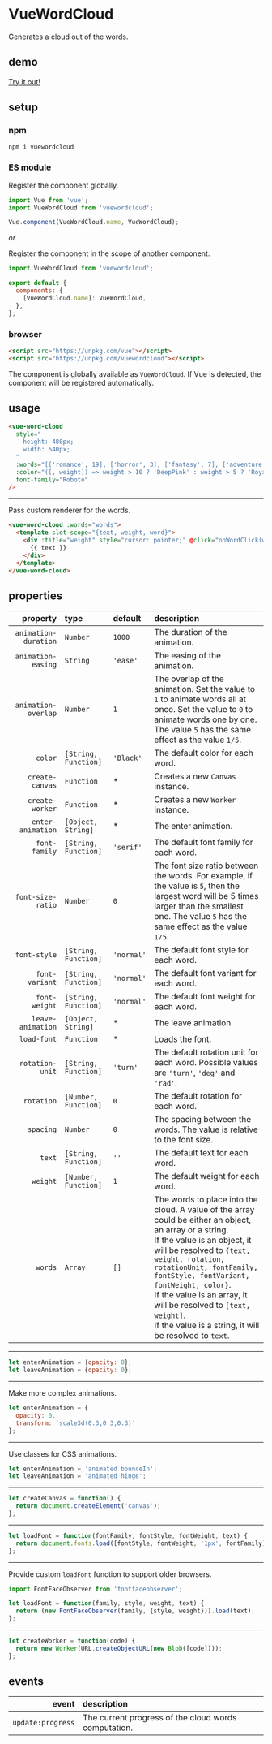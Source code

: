# VueWordCloud

Generates a cloud out of the words.

## demo

[Try it out!](https://seregpie.github.io/VueWordCloud/)

## setup

### npm

```shell
npm i vuewordcloud
```

### ES module

Register the component globally.

```javascript
import Vue from 'vue';
import VueWordCloud from 'vuewordcloud';

Vue.component(VueWordCloud.name, VueWordCloud);
```

*or*

Register the component in the scope of another component.

```javascript
import VueWordCloud from 'vuewordcloud';

export default {
  components: {
    [VueWordCloud.name]: VueWordCloud,
  },
};
```

### browser

```html
<script src="https://unpkg.com/vue"></script>
<script src="https://unpkg.com/vuewordcloud"></script>
```

The component is globally available as `VueWordCloud`. If Vue is detected, the component will be registered automatically.

## usage

```html
<vue-word-cloud
  style="
    height: 480px;
    width: 640px;
  "
  :words="[['romance', 19], ['horror', 3], ['fantasy', 7], ['adventure', 3]]"
  :color="([, weight]) => weight > 10 ? 'DeepPink' : weight > 5 ? 'RoyalBlue' : 'Indigo'"
  font-family="Roboto"
/>
```

---

Pass custom renderer for the words.

```html
<vue-word-cloud :words="words">
  <template slot-scope="{text, weight, word}">
    <div :title="weight" style="cursor: pointer;" @click="onWordClick(word)">
      {{ text }}
    </div>
  </template>
</vue-word-cloud>
```

## properties

| property | type | default | description |
| ---: | :--- | :--- | :--- |
| `animation-duration` | `Number` | `1000` | The duration of the animation. |
| `animation-easing` | `String` | `'ease'` | The easing of the animation. |
| `animation-overlap` | `Number` | `1` | The overlap of the animation. Set the value to `1` to animate words all at once. Set the value to `0` to animate words one by one. The value `5` has the same effect as the value `1/5`. |
| `color` | `[String, Function]` | `'Black'` | The default color for each word. |
| `create-canvas` | `Function` | * | Creates a new `Canvas` instance. |
| `create-worker` | `Function` | * | Creates a new `Worker` instance. |
| `enter-animation` | `[Object, String]` | * | The enter animation. |
| `font-family` | `[String, Function]` | `'serif'` | The default font family for each word. |
| `font-size-ratio` | `Number` | `0` | The font size ratio between the words. For example, if the value is `5`, then the largest word will be 5 times larger than the smallest one. The value `5` has the same effect as the value `1/5`. |
| `font-style` | `[String, Function]` | `'normal'` | The default font style for each word. |
| `font-variant` | `[String, Function]` | `'normal'` | The default font variant for each word. |
| `font-weight` | `[String, Function]` | `'normal'` | The default font weight for each word. |
| `leave-animation` | `[Object, String]` | * | The leave animation. |
| `load-font` | `Function` | * | Loads the font. |
| `rotation-unit` | `[String, Function]` | `'turn'` | The default rotation unit for each word. Possible values are `'turn'`, `'deg'` and `'rad'`. |
| `rotation` | `[Number, Function]` | `0` | The default rotation for each word. |
| `spacing` | `Number` | `0` | The spacing between the words. The value is relative to the font size. |
| `text` | `[String, Function]` | `''` | The default text for each word. |
| `weight` | `[Number, Function]` | `1` | The default weight for each word. |
| `words` | `Array` | `[]` | The words to place into the cloud. A value of the array could be either an object, an array or a string.<br/>If the value is an object, it will be resolved to `{text, weight, rotation, rotationUnit, fontFamily, fontStyle, fontVariant, fontWeight, color}`.<br/>If the value is an array, it will be resolved to `[text, weight]`.<br/>If the value is a string, it will be resolved to `text`. |

---

```javascript
let enterAnimation = {opacity: 0};
let leaveAnimation = {opacity: 0};
```

---

Make more complex animations.

```javascript
let enterAnimation = {
  opacity: 0,
  transform: 'scale3d(0.3,0.3,0.3)'
};
```

---

Use classes for CSS animations.

```javascript
let enterAnimation = 'animated bounceIn';
let leaveAnimation = 'animated hinge';
```

---

```javascript
let createCanvas = function() {
  return document.createElement('canvas');
};
```

---

```javascript
let loadFont = function(fontFamily, fontStyle, fontWeight, text) {
  return document.fonts.load([fontStyle, fontWeight, '1px', fontFamily].join(' '), text);
};
```

---

Provide custom `loadFont` function to support older browsers.

```javascript
import FontFaceObserver from 'fontfaceobserver';

let loadFont = function(family, style, weight, text) {
  return (new FontFaceObserver(family, {style, weight})).load(text);
};
```

---

```javascript
let createWorker = function(code) {
  return new Worker(URL.createObjectURL(new Blob([code])));
};
```

## events

| event | description |
| ---: | :--- |
| `update:progress` | The current progress of the cloud words computation. |
